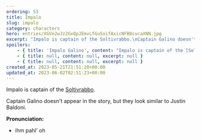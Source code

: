 ```yaml
---
ordering: 53
title: Impalo
slug: impalo
category: characters
hero: entries/XGVe2wJz2GxQpJEmvLfGuSoifAxicNFB0cucaXNN.jpg
excerpt: "Impalo is captain of the Soltivrabbo.\nCaptain Galino doesn't appear in the story, but they look simi..."
spoilers:
    - { title: 'Impalo Galino', content: "Impalo is captain of the [Soltivrabbo](/category/spaceships/soltivrabbo). They are noted for being assigned more jobs than usual on [Tessyas](/category/planets-cities/tessyas), so much so that they sparked a friendship with [Cat](/category/characters/cat).\r\n\r\nCaptain Galino doesn't truly appear in the story, only through references in Cat's notes that [Davi](/category/characters/davi) reads. However, [Mary](/category/characters/mary) observed a news broadcast while working at [Tahlia's](/category/characters/tahlia) shop. The report detailed the arrest of the Soltivrabbo's seven crew members for animal smuggling by [Admiral Telencia](/category/characters/rosh-telencia). She only noted the appearance of a person whose face she couldn't see, but did view a quick pan-across of the crew. This makes it likely that Mary saw Captain Galino, even if she wouldn't know of their significance. They look similar to Justin Baldoni.\r\n\r\n**Pronunciation:**\r\n- ihm pahl’ oh\r\n- gah lee’ no", excerpt: 'Impalo is captain of the Soltivrabbo. They are noted for being assigned more jobs than usual on Tess...' }
    - { title: null, content: null, excerpt: null }
    - { title: null, content: null, excerpt: null }
created_at: 2023-05-21T21:51:20+00:00
updated_at: 2023-06-02T02:51:23+00:00
---
```

Impalo is captain of the [Soltivrabbo](/category/spaceships/soltivrabbo).

Captain Galino doesn't appear in the story, but they look similar to Justin Baldoni.

**Pronunciation:**
- ihm pahl’ oh